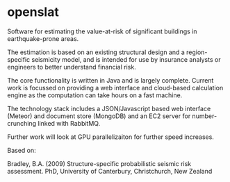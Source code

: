 openslat
========

Software for estimating the value-at-risk of significant buildings in earthquake-prone areas. 

The estimation is based on an existing structural design and a region-specific seismicity model, and is intended for use by insurance analysts or engineers to better understand financial risk.

The core functionality is written in Java and is largely complete. Current work is focussed on providing a web interface and cloud-based calculation engine as the computation can take hours on a fast machine.

The technology stack includes a JSON/Javascript based web interface (Meteor) and document store (MongoDB) and an EC2 server for number-crunching linked with RabbitMQ.

Further work will look at GPU parallelizaiton for further speed increases.

Based on:

Bradley, B.A. (2009) Structure-specific probabilistic seismic risk assessment. PhD, University of Canterbury, Christchurch, New Zealand
